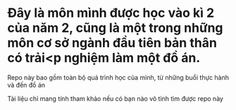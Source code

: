 # Đây là môn mình được học vào kì 2 của năm 2, cũng là một trong những môn cơ sở ngành đầu tiên bản thân có trải<p nghiệm làm một đồ án.
<p> Repo này bao gồm toàn bộ quá trình học của mình, từ những buổi thực hành và đến đồ án </p>
<p> Tài liệu chỉ mang tính tham khảo nếu có bạn nào vô tình tìm được repo này </p>
